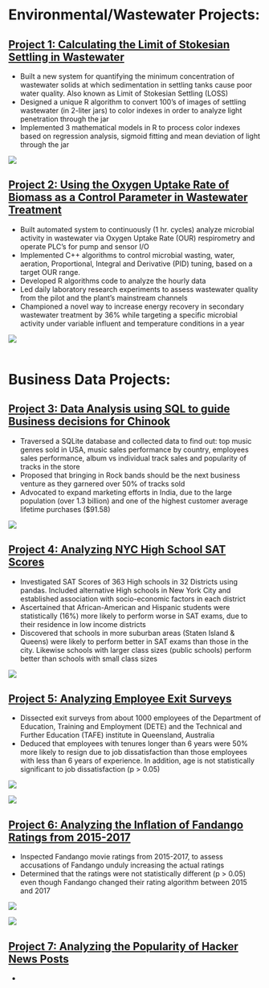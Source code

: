 # Environmental/Wastewater Projects:

## [Project 1: Calculating the Limit of Stokesian Settling in Wastewater](https://github.com/OlaOlagunju/LOSS_Project)
-	Built a new system for quantifying the minimum concentration of wastewater solids at which sedimentation in settling tanks cause poor water quality. Also known as Limit of Stokesian Settling (LOSS) 
- Designed a unique R algorithm to convert 100’s of images of settling wastewater (in 2-liter jars) to color indexes in order to analyze light penetration through the jar
- Implemented 3 mathematical models in R to process color indexes based on regression analysis, sigmoid fitting and mean deviation of light through the jar

![](./images/fig_14.jpg)<br />



## [Project 2: Using the Oxygen Uptake Rate of Biomass as a Control Parameter in Wastewater Treatment](https://github.com/OlaOlagunju/OUR_Project)
- Built automated system to continuously (1 hr. cycles) analyze microbial activity in wastewater via Oxygen Uptake Rate (OUR) respirometry and operate PLC’s for pump and sensor I/O
- Implemented C++ algorithms to control microbial wasting, water, aeration, Proportional, Integral and Derivative (PID) tuning, based on a target OUR range.
- Developed R algorithms code to analyze the hourly data
- Led daily laboratory research experiments to assess wastewater quality from the pilot and the plant’s mainstream channels
- Championed a novel way to increase energy recovery in secondary wastewater treatment by 36% while targeting a specific microbial activity under variable influent and temperature conditions in a year

![](./images/fig_3.jpg)<br /><br />







# Business Data Projects:
## [Project 3: Data Analysis using SQL to guide Business decisions for Chinook](https://github.com/OlaOlagunju/SQL_Business_Project)
- Traversed a SQLite database and collected data to find out: top music genres sold in USA, music sales performance by country, employees sales performance, album vs individual track sales and popularity of tracks in the store
- Proposed that bringing in Rock bands should be the next business venture as they garnered over 50% of tracks sold
- Advocated to expand marketing efforts in India, due to the large population (over 1.3 billion) and one of the highest customer average lifetime purchases ($91.58)

![](./images/fig_1.png)<br />



## [Project 4: Analyzing NYC High School SAT Scores](https://github.com/OlaOlagunju/SAT_Scores_Project)
- Investigated SAT Scores of 363 High schools in 32 Districts using pandas. Included alternative High schools in New York City and established association with socio-economic factors in each district
- Ascertained that African-American and Hispanic students were statistically (16%) more likely to perform worse in SAT exams, due to their residence in low income districts
- Discovered that schools in more suburban areas (Staten Island & Queens) were likely to perform better in SAT exams than those in the city. Likewise schools with larger class sizes (public schools) perform better than schools with small class sizes

![](./images/fig_6.png)<br />



## [Project 5: Analyzing Employee Exit Surveys](https://github.com/OlaOlagunju/Employee_Survey_Project)
- Dissected exit surveys from about 1000 employees of the Department of Education, Training and Employment (DETE) and the Technical and Further Education (TAFE) institute in Queensland, Australia
- Deduced that employees with tenures longer than 6 years were 50% more likely to resign due to job dissatisfaction than those employees with less than 6 years of experience. In addition, age is not statistically significant to job dissatisfaction (p > 0.05)

![](./images/fig_11.png)<br />


![](./images/fig_2.png)<br />



## [Project 6: Analyzing the Inflation of Fandango Ratings from 2015-2017](https://github.com/OlaOlagunju/Fandango_Ratings_Project)
- Inspected Fandango movie ratings from 2015-2017, to assess accusations of Fandango unduly increasing the actual ratings
- Determined that the ratings were not statistically different (p > 0.05) even though Fandango changed their rating algorithm between 2015 and 2017

![](./images/fig_21.png)<br />


![](./images/fig_22.png)<br />



## [Project 7: Analyzing the Popularity of Hacker News Posts](https://github.com/OlaOlagunju/Hacker_News_Project)
- 

